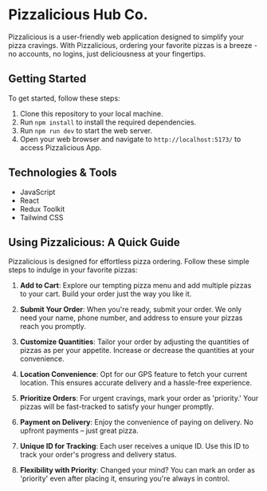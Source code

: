 # Pizzalicious Hub Co.

Pizzalicious is a user-friendly web application designed to simplify your pizza cravings. With Pizzalicious, ordering your favorite pizzas is a breeze - no accounts, no logins, just deliciousness at your fingertips.

## Getting Started

To get started, follow these steps:

1. Clone this repository to your local machine.
2. Run `npm install` to install the required dependencies.
3. Run `npm run dev` to start the web server.
4. Open your web browser and navigate to `http://localhost:5173/` to access Pizzalicious App.

## Technologies & Tools

- JavaScript
- React
- Redux Toolkit
- Tailwind CSS

## Using Pizzalicious: A Quick Guide

Pizzalicious is designed for effortless pizza ordering. Follow these simple steps to indulge in your favorite pizzas:

1. **Add to Cart**: Explore our tempting pizza menu and add multiple pizzas to your cart. Build your order just the way you like it.

2. **Submit Your Order**: When you're ready, submit your order. We only need your name, phone number, and address to ensure your pizzas reach you promptly.

3. **Customize Quantities**: Tailor your order by adjusting the quantities of pizzas as per your appetite. Increase or decrease the quantities at your convenience.

4. **Location Convenience**: Opt for our GPS feature to fetch your current location. This ensures accurate delivery and a hassle-free experience.

5. **Prioritize Orders**: For urgent cravings, mark your order as 'priority.' Your pizzas will be fast-tracked to satisfy your hunger promptly.

6. **Payment on Delivery**: Enjoy the convenience of paying on delivery. No upfront payments – just great pizza.

7. **Unique ID for Tracking**: Each user receives a unique ID. Use this ID to track your order's progress and delivery status.

8. **Flexibility with Priority**: Changed your mind? You can mark an order as 'priority' even after placing it, ensuring you're always in control.
